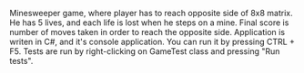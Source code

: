 Minesweeper game, where player has to reach opposite side of 8x8 matrix. He has 5 lives, and each life is lost when he steps on a mine. Final score is number of moves taken in order to reach the opposite side.
Application is writen in C#, and it's console application. You can run it by pressing CTRL + F5.
Tests are run by right-clicking on GameTest class and pressing "Run tests".
